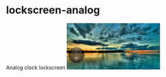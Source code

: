 # lockscreen-analog
Analog clock lockscreen
<picture>
  <img alt="G-Mail" src="preview.png" width="255">
</picture> <br>
